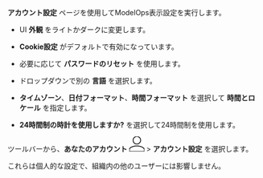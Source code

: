 **アカウント設定** ページを使用してModelOps表示設定を実行します。

-   UI **外観** をライトかダークに変更します。


-   **Cookie設定** がデフォルトで有効になっています。


-   必要に応じて **パスワードのリセット** を使用します。


-   ドロップダウンで別の **言語** を選択します。


-   **タイムゾーン**、**日付フォーマット**、**時間フォーマット** を選択して **時間とロケール** を指定します。


-   **24時間制の時計を使用しますか?** を選択して24時間制を使用します。


ツールバーから、**あなたのアカウント** ![人のアイコン](Images/mci1652327190262.svg) > **アカウント設定** を選択します。

これらは個人的な設定で、組織内の他のユーザーには影響しません。

